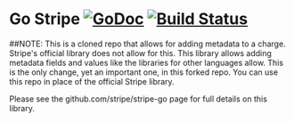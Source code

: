 Go Stripe [![GoDoc](http://img.shields.io/badge/godoc-reference-blue.svg)](http://godoc.org/github.com/stripe/stripe-go) [![Build Status](https://travis-ci.org/stripe/stripe-go.svg?branch=master)](https://travis-ci.org/stripe/stripe-go)
========

##NOTE:
This is a cloned repo that allows for adding metadata to a charge.  Stripe's official library does not allow for this.  This library allows adding metadata fields and values like the libraries for other languages allow.  This is the only change, yet an important one, in this forked repo.  You can use this repo in place of the official Stripe library.

Please see the github.com/stripe/stripe-go page for full details on this library.

